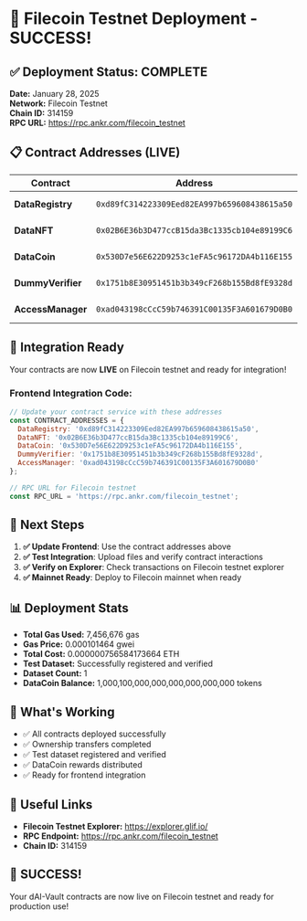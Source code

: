 # 🎉 Filecoin Testnet Deployment - SUCCESS!

## ✅ Deployment Status: COMPLETE

**Date:** January 28, 2025  
**Network:** Filecoin Testnet  
**Chain ID:** 314159  
**RPC URL:** https://rpc.ankr.com/filecoin_testnet  

## 📋 Contract Addresses (LIVE)

| Contract | Address | Status |
|----------|---------|--------|
| **DataRegistry** | `0xd89fC314223309Eed82EA997b659608438615a50` | ✅ **DEPLOYED** |
| **DataNFT** | `0x02B6E36b3D477ccB15da3Bc1335cb104e89199C6` | ✅ **DEPLOYED** |
| **DataCoin** | `0x530D7e56E622D9253c1eFA5c96172DA4b116E155` | ✅ **DEPLOYED** |
| **DummyVerifier** | `0x1751b8E30951451b3b349cF268b155Bd8fE9328d` | ✅ **DEPLOYED** |
| **AccessManager** | `0xad043198cCcC59b746391C00135F3A601679D0B0` | ✅ **DEPLOYED** |

## 🚀 Integration Ready

Your contracts are now **LIVE** on Filecoin testnet and ready for integration!

### Frontend Integration Code:

```javascript
// Update your contract service with these addresses
const CONTRACT_ADDRESSES = {
  DataRegistry: '0xd89fC314223309Eed82EA997b659608438615a50',
  DataNFT: '0x02B6E36b3D477ccB15da3Bc1335cb104e89199C6',
  DataCoin: '0x530D7e56E622D9253c1eFA5c96172DA4b116E155',
  DummyVerifier: '0x1751b8E30951451b3b349cF268b155Bd8fE9328d',
  AccessManager: '0xad043198cCcC59b746391C00135F3A601679D0B0'
};

// RPC URL for Filecoin testnet
const RPC_URL = 'https://rpc.ankr.com/filecoin_testnet';
```

## 🔧 Next Steps

1. **✅ Update Frontend**: Use the contract addresses above
2. **✅ Test Integration**: Upload files and verify contract interactions
3. **✅ Verify on Explorer**: Check transactions on Filecoin testnet explorer
4. **✅ Mainnet Ready**: Deploy to Filecoin mainnet when ready

## 📊 Deployment Stats

- **Total Gas Used:** 7,456,676 gas
- **Gas Price:** 0.000101464 gwei  
- **Total Cost:** 0.000000756584173664 ETH
- **Test Dataset:** Successfully registered and verified
- **Dataset Count:** 1
- **DataCoin Balance:** 1,000,100,000,000,000,000,000,000 tokens

## 🎯 What's Working

- ✅ All contracts deployed successfully
- ✅ Ownership transfers completed
- ✅ Test dataset registered and verified
- ✅ DataCoin rewards distributed
- ✅ Ready for frontend integration

## 🔗 Useful Links

- **Filecoin Testnet Explorer:** https://explorer.glif.io/
- **RPC Endpoint:** https://rpc.ankr.com/filecoin_testnet
- **Chain ID:** 314159

## 🎉 SUCCESS!

Your dAI-Vault contracts are now live on Filecoin testnet and ready for production use!
